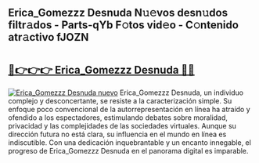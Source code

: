 ## Erica_Gomezzz Desnuda N𝚞𝚎vos desn𝚞dos filtr𝚊dos - Parts-qYb F𝚘tos vid𝚎o - C𝚘ntenido atr𝚊ctivo fJOZN

# <h2><a href="http://mb44a9.tromn.icu/?c=Erica_Gomezzz+Desnuda">🔗👉👉👉 Erica_Gomezzz Desnuda 🔗🔗</a></h2>

[![Erica_Gomezzz Desnuda nuevo](https://i.imgur.com/pEAQMta.gif)](http://mb44a9.tromn.icu/?c=Erica_Gomezzz+Desnuda)
Erica_Gomezzz Desnuda, un individuo complejo y desconcertante, se resiste a la caracterización simple. Su enfoque poco convencional de la autorrepresentación en línea ha atraído y ofendido a los espectadores, estimulando debates sobre moralidad, privacidad y las complejidades de las sociedades virtuales. Aunque su dirección futura no está clara, su influencia en el mundo en línea es indiscutible. Con una dedicación inquebrantable y un encanto innegable, el progreso de Erica_Gomezzz Desnuda en el panorama digital es imparable.
